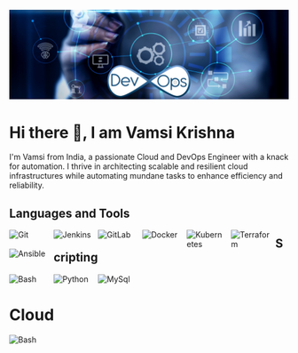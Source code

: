 <!--
![Cloud and DevOps Engineer](https://github.com/VamsiKrishna-Kancherla/VamsiKrishna-Kancherla/blob/main/DevOps.webp)

# Hi there 👋, I am Vamsi Krishna
I'm Vamsi from India a passionate Cloud and DevOps Engineer with a knack for automation. I thrive in architecting scalable and resilient cloud infrastructures while automating mundane tasks to enhance efficiency and reliability.

## Languages and Tools
<img align="left" alt="Git" width="70px" style="padding-right:10px;" src="https://cdn.jsdelivr.net/gh/devicons/devicon/icons/git/git-original.svg"/>
<img align="left" alt="Jenkins" width="70px" style="padding-right:10px;" src="https://cdn.jsdelivr.net/gh/devicons/devicon/icons/jenkins/jenkins-original.svg"/>
<img align="left" alt="GitLab" width="70px" style="padding-right:10px;" src="https://cdn.jsdelivr.net/gh/devicons/devicon/icons/gitlab/gitlab-original-wordmark.svg"/>
<img align="left" alt="Docker" width="70px" style="padding-right:10px;" src="https://cdn.jsdelivr.net/gh/devicons/devicon/icons/docker/docker-original-wordmark.svg"/>
<img align="left" alt="Kubernetes" width="70px" style="padding-right:10px;" src="https://cdn.jsdelivr.net/gh/devicons/devicon/icons/kubernetes/kubernetes-plain-wordmark.svg"/>
<img align="left" alt="Terraform" width="70px" style="padding-right:10px;" src="https://cdn.jsdelivr.net/gh/devicons/devicon/icons/terraform/terraform-original-wordmark.svg"/>
<img align="left" alt="Ansible" width="70px" style="padding-right:10px;" src="https://cdn.jsdelivr.net/gh/devicons/devicon/icons/ansible/ansible-original-wordmark.svg"/>

## Scripting

<img align="left" alt="Bash" width="70px" style="padding-right:10px;" src="https://cdn.jsdelivr.net/gh/devicons/devicon/icons/bash/bash-original.svg"/>
<img align="left" alt="Python" width="70px" style="padding-right:10px;" src="https://cdn.jsdelivr.net/gh/devicons/devicon/icons/python/python-original-wordmark.svg"/>
<img align="left" alt="MySql" width="70px" style="padding-right:10px;" src="https://cdn.jsdelivr.net/gh/devicons/devicon/icons/mysql/mysql-original-wordmark.svg"/>
-->
![Cloud and DevOps Engineer](https://github.com/VamsiKrishna-Kancherla/VamsiKrishna-Kancherla/blob/main/DevOps.webp)

# Hi there 👋, I am Vamsi Krishna
I'm Vamsi from India, a passionate Cloud and DevOps Engineer with a knack for automation. I thrive in architecting scalable and resilient cloud infrastructures while automating mundane tasks to enhance efficiency and reliability.

## Languages and Tools
<img align="left" alt="Git" width="70px" style="padding-right:10px;" src="https://cdn.jsdelivr.net/gh/devicons/devicon/icons/git/git-original.svg"/>
<img align="left" alt="Jenkins" width="70px" style="padding-right:10px;" src="https://cdn.jsdelivr.net/gh/devicons/devicon/icons/jenkins/jenkins-original.svg"/>
<img align="left" alt="GitLab" width="70px" style="padding-right:10px;" src="https://cdn.jsdelivr.net/gh/devicons/devicon/icons/gitlab/gitlab-original-wordmark.svg"/>
<img align="left" alt="Docker" width="70px" style="padding-right:10px;" src="https://cdn.jsdelivr.net/gh/devicons/devicon/icons/docker/docker-original-wordmark.svg"/>
<img align="left" alt="Kubernetes" width="70px" style="padding-right:10px;" src="https://cdn.jsdelivr.net/gh/devicons/devicon/icons/kubernetes/kubernetes-plain-wordmark.svg"/>
<img align="left" alt="Terraform" width="70px" style="padding-right:10px;" src="https://cdn.jsdelivr.net/gh/devicons/devicon/icons/terraform/terraform-original-wordmark.svg"/>
<img align="left" alt="Ansible" width="70px" style="padding-right:10px;" src="https://cdn.jsdelivr.net/gh/devicons/devicon/icons/ansible/ansible-original-wordmark.svg"/>

## Scripting
<img align="left" alt="Bash" width="70px" style="padding-right:10px;" src="https://cdn.jsdelivr.net/gh/devicons/devicon/icons/bash/bash-original.svg"/>
<img align="left" alt="Python" width="70px" style="padding-right:10px;" src="https://cdn.jsdelivr.net/gh/devicons/devicon/icons/python/python-original-wordmark.svg"/>
<img align="left" alt="MySql" width="70px" style="padding-right:10px;" src="https://cdn.jsdelivr.net/gh/devicons/devicon/icons/mysql/mysql-original-wordmark.svg"/>
<br />

# Cloud
<img align="left" alt="Bash" width="70px" style="padding-right:10px;" src="https://cdn.jsdelivr.net/gh/devicons/devicon/icons/bash/bash-original.svg"/>








